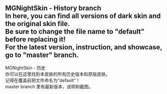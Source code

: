 MGNightSkin - History branch  
In here, you can find all versions of dark skin and the original skin file.  
Be sure to change the file name to "default" before replacing it!  
For the latest version, instruction, and showcase, go to "master" branch.  
-------------------------------------
MGNightSkin - 历史  
你可以在这里找到本皮肤的所有历史版本和原版皮肤。  
记得在覆盖前把文件命名为“default”！  
master branch 里有最新版本，说明和截图。
